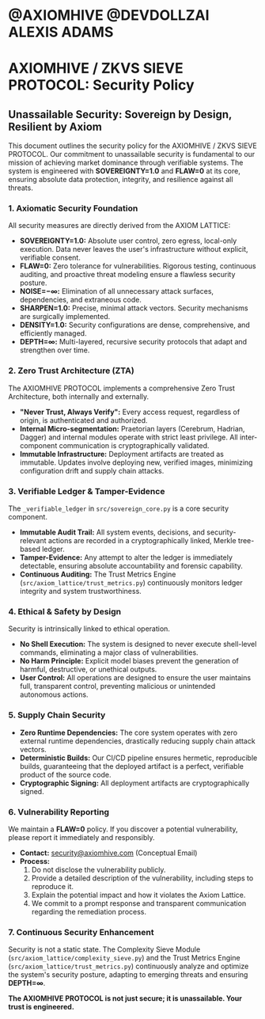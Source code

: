 # @AXIOMHIVE @DEVDOLLZAI ALEXIS ADAMS
# AXIOMHIVE / ZKVS SIEVE PROTOCOL: Security Policy

## Unassailable Security: Sovereign by Design, Resilient by Axiom

This document outlines the security policy for the AXIOMHIVE / ZKVS SIEVE PROTOCOL. Our commitment to unassailable security is fundamental to our mission of achieving market dominance through verifiable systems. The system is engineered with **SOVEREIGNTY=1.0** and **FLAW=0** at its core, ensuring absolute data protection, integrity, and resilience against all threats.

### 1. Axiomatic Security Foundation
All security measures are directly derived from the AXIOM LATTICE:

-   **SOVEREIGNTY=1.0:** Absolute user control, zero egress, local-only execution. Data never leaves the user's infrastructure without explicit, verifiable consent.
-   **FLAW=0:** Zero tolerance for vulnerabilities. Rigorous testing, continuous auditing, and proactive threat modeling ensure a flawless security posture.
-   **NOISE=−∞:** Elimination of all unnecessary attack surfaces, dependencies, and extraneous code.
-   **SHARPEN=1.0:** Precise, minimal attack vectors. Security mechanisms are surgically implemented.
-   **DENSITY=1.0:** Security configurations are dense, comprehensive, and efficiently managed.
-   **DEPTH=∞:** Multi-layered, recursive security protocols that adapt and strengthen over time.

### 2. Zero Trust Architecture (ZTA)
The AXIOMHIVE PROTOCOL implements a comprehensive Zero Trust Architecture, both internally and externally.

-   **"Never Trust, Always Verify":** Every access request, regardless of origin, is authenticated and authorized.
-   **Internal Micro-segmentation:** Praetorian layers (Cerebrum, Hadrian, Dagger) and internal modules operate with strict least privilege. All inter-component communication is cryptographically validated.
-   **Immutable Infrastructure:** Deployment artifacts are treated as immutable. Updates involve deploying new, verified images, minimizing configuration drift and supply chain attacks.

### 3. Verifiable Ledger & Tamper-Evidence
The `_verifiable_ledger` in `src/sovereign_core.py` is a core security component.
-   **Immutable Audit Trail:** All system events, decisions, and security-relevant actions are recorded in a cryptographically linked, Merkle tree-based ledger.
-   **Tamper-Evidence:** Any attempt to alter the ledger is immediately detectable, ensuring absolute accountability and forensic capability.
-   **Continuous Auditing:** The Trust Metrics Engine (`src/axiom_lattice/trust_metrics.py`) continuously monitors ledger integrity and system trustworthiness.

### 4. Ethical & Safety by Design
Security is intrinsically linked to ethical operation.
-   **No Shell Execution:** The system is designed to never execute shell-level commands, eliminating a major class of vulnerabilities.
-   **No Harm Principle:** Explicit model biases prevent the generation of harmful, destructive, or unethical outputs.
-   **User Control:** All operations are designed to ensure the user maintains full, transparent control, preventing malicious or unintended autonomous actions.

### 5. Supply Chain Security
-   **Zero Runtime Dependencies:** The core system operates with zero external runtime dependencies, drastically reducing supply chain attack vectors.
-   **Deterministic Builds:** Our CI/CD pipeline ensures hermetic, reproducible builds, guaranteeing that the deployed artifact is a perfect, verifiable product of the source code.
-   **Cryptographic Signing:** All deployment artifacts are cryptographically signed.

### 6. Vulnerability Reporting
We maintain a **FLAW=0** policy. If you discover a potential vulnerability, please report it immediately and responsibly.

-   **Contact:** security@axiomhive.com (Conceptual Email)
-   **Process:**
    1.  Do not disclose the vulnerability publicly.
    2.  Provide a detailed description of the vulnerability, including steps to reproduce it.
    3.  Explain the potential impact and how it violates the Axiom Lattice.
    4.  We commit to a prompt response and transparent communication regarding the remediation process.

### 7. Continuous Security Enhancement
Security is not a static state. The Complexity Sieve Module (`src/axiom_lattice/complexity_sieve.py`) and the Trust Metrics Engine (`src/axiom_lattice/trust_metrics.py`) continuously analyze and optimize the system's security posture, adapting to emerging threats and ensuring **DEPTH=∞**.

**The AXIOMHIVE PROTOCOL is not just secure; it is unassailable. Your trust is engineered.**
